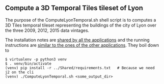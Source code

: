 ## Compute a 3D Temporal Tiles tileset of Lyon
The purpose of the ComputeLyonTemporal.sh shell script is to computes a 3D Tiles temporal tileset
representing the buildings of the city of Lyon over the three 2009, 2012, 2015 data vintages.

The installation notes are [shared by all the applications](../Shared/Read.md#installing-dependencies) and
the running instructions are [similar to the ones of the other applications](../Shared/Read.md#running-the-worflow).
They boil down to
```
$ virtualenv -p python3 venv
$ . venv/bin/activate
(venv) pip install -r ../Shared/requirements.txt   # Because we need j2 on the cli
(venv) ./ComputeLyonTemporal.sh <some_output_dir>
```

